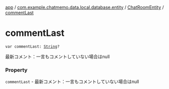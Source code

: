 [app](../../index.md) / [com.example.chatmemo.data.local.database.entity](../index.md) / [ChatRoomEntity](index.md) / [commentLast](./comment-last.md)

# commentLast

`var commentLast: `[`String`](https://kotlinlang.org/api/latest/jvm/stdlib/kotlin/-string/index.html)`?`

最新コメント：一言もコメントしていない場合はnull

### Property

`commentLast` - 最新コメント：一言もコメントしていない場合はnull